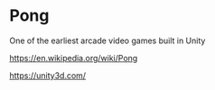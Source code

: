 # Pong
One of the earliest arcade video games built in Unity

<https://en.wikipedia.org/wiki/Pong>

<https://unity3d.com/>